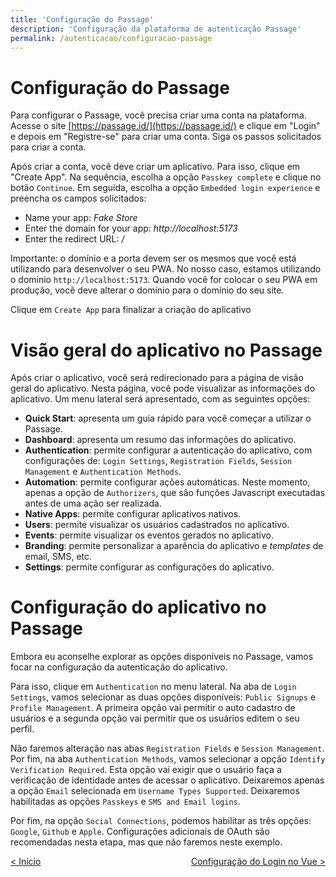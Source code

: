 ```yaml
---
title: 'Configuração do Passage'
description: 'Configuração da plataforma de autenticação Passage'
permalink: /autenticacao/configuracao-passage
---
```


# Configuração do Passage

Para configurar o Passage, você precisa criar uma conta na plataforma. Acesse o site [https://passage.id/](https://passage.id/) e clique em "Login" e depois em "Registre-se" para criar uma conta. Siga os passos solicitados para criar a conta.

Após criar a conta, você deve criar um aplicativo. Para isso, clique em "Create App". Na sequência, escolha a opção `Passkey complete` e clique no botão `Continue`. Em seguida, escolha a opção `Embedded login experience` e preencha os campos solicitados:

- Name your app: _Fake Store_
- Enter the domain for your app: _http://localhost:5173_
- Enter the redirect URL: _/_

Importante: o domínio e a porta devem ser os mesmos que você está utilizando para desenvolver o seu PWA. No nosso caso, estamos utilizando o domínio `http://localhost:5173`. Quando você for colocar o seu PWA em produção, você deve alterar o domínio para o domínio do seu site.

Clique em `Create App` para finalizar a criação do aplicativo

# Visão geral do aplicativo no Passage

Após criar o aplicativo, você será redirecionado para a página de visão geral do aplicativo. Nesta página, você pode visualizar as informações do aplicativo. Um menu lateral será apresentado, com as seguintes opções:

- **Quick Start**: apresenta um guia rápido para você começar a utilizar o Passage.
- **Dashboard**: apresenta um resumo das informações do aplicativo.
- **Authentication**: permite configurar a autenticação do aplicativo, com configurações de: `Login Settings`, `Registration Fields`, `Session Management` e `Authentication Methods`.
- **Automation**: permite configurar ações automáticas. Neste momento, apenas a opção de `Authorizers`, que são funções Javascript executadas antes de uma ação ser realizada.
- **Native Apps**: permite configurar aplicativos nativos.
- **Users**: permite visualizar os usuários cadastrados no aplicativo.
- **Events**: permite visualizar os eventos gerados no aplicativo.
- **Branding**: permite personalizar a aparência do aplicativo e _templates_ de email, SMS, etc.
- **Settings**: permite configurar as configurações do aplicativo.

# Configuração do aplicativo no Passage

Embora eu aconselhe explorar as opções disponíveis no Passage, vamos focar na configuração da autenticação do aplicativo.

Para isso, clique em `Authentication` no menu lateral. Na aba de `Login Settings`, vamos selecionar as duas opções disponíveis: `Public Signups` e `Profile Management`. A primeira opção vai permitir o auto cadastro de usuários e a segunda opção vai permitir que os usuários editem o seu perfil.

Não faremos alteração nas abas `Registration Fields` e `Session Management`. Por fim, na aba `Authentication Methods`, vamos selecionar a opção `Identify Verification Required`. Esta opção vai exigir que o usuário faça a verificação de identidade antes de acessar o aplicativo. Deixaremos apenas a opção `Email` selecionada em `Username Types Supported`. Deixaremos habilitadas as opções `Passkeys` e `SMS and Email logins`.

Por fim, na opção `Social Connections`, podemos habilitar as três opções: `Google`, `Github` e `Apple`. Configurações adicionais de OAuth são recomendadas nesta etapa, mas que não faremos neste exemplo.

<span style="display: flex; justify-content: space-between;"><span>[&lt; Início](. 'Voltar')</span> <span>[Configuração do Login no Vue &gt;](configuracao-no-vue.html 'Próximo')</span></span>
